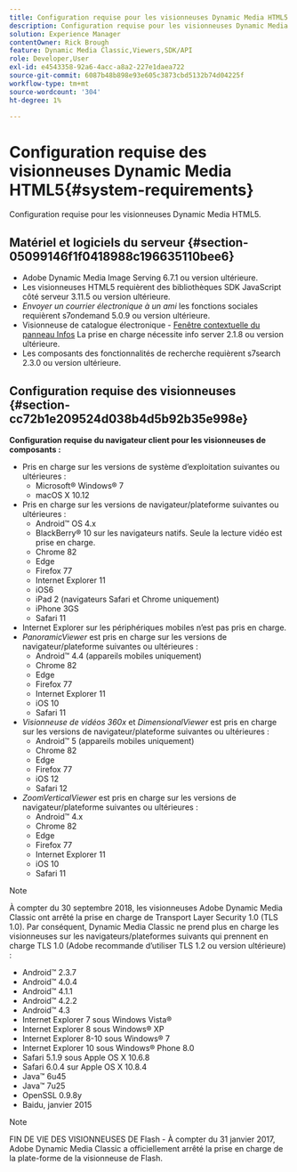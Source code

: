 ```yaml
---
title: Configuration requise pour les visionneuses Dynamic Media HTML5
description: Configuration requise pour les visionneuses Dynamic Media HTML5.
solution: Experience Manager
contentOwner: Rick Brough
feature: Dynamic Media Classic,Viewers,SDK/API
role: Developer,User
exl-id: e4543358-92a6-4acc-a8a2-227e1daea722
source-git-commit: 6087b48b898e93e605c3873cbd5132b74d04225f
workflow-type: tm+mt
source-wordcount: '304'
ht-degree: 1%

---
```


# Configuration requise des visionneuses Dynamic Media HTML5{#system-requirements}

Configuration requise pour les visionneuses Dynamic Media HTML5.

<!-- Updated March 03, 2022 Contact is now Deepa Gupta -->

<!-- Updated April 06, 2021 from https://wiki.corp.adobe.com/pages/viewpage.action?spaceKey=scene7qa&title=s7Viewers%2C+S7SDK%2C+S7OnDemand+Release+Notes - Contact is Sasha -->

## Matériel et logiciels du serveur {#section-05099146f1f0418988c196635110bee6}

<!-- Updated March 03, 2022 Contact is now Deepa Gupta -->

* Adobe Dynamic Media Image Serving 6.7.1 ou version ultérieure.
* Les visionneuses HTML5 requièrent des bibliothèques SDK JavaScript côté serveur 3.11.5 ou version ultérieure.
* *Envoyer un courrier électronique à un ami* les fonctions sociales requièrent s7ondemand 5.0.9 ou version ultérieure.
* Visionneuse de catalogue électronique - [Fenêtre contextuelle du panneau Infos](/help/aem-viewers-ref/c-html5-s7-aem-asset-viewers/c-html5-20-ecatalog-viewer-about/c-html5-20-ecatalog-viewer-customizingviewer/r-html5-ecatalog-viewer-20-customize-infopanelpopup.md) La prise en charge nécessite info server 2.1.8 ou version ultérieure.
* Les composants des fonctionnalités de recherche requièrent s7search 2.3.0 ou version ultérieure.

## Configuration requise des visionneuses {#section-cc72b1e209524d038b4d5b92b35e998e}

**Configuration requise du navigateur client pour les visionneuses de composants :**

* Pris en charge sur les versions de système d’exploitation suivantes ou ultérieures :
   * Microsoft® Windows® 7
   * macOS X 10.12
* Pris en charge sur les versions de navigateur/plateforme suivantes ou ultérieures :
   * Android™ OS 4.x
   * BlackBerry® 10 sur les navigateurs natifs. Seule la lecture vidéo est prise en charge.
   * Chrome 82
   * Edge
   * Firefox 77
   * Internet Explorer 11
   * iOS6
   * iPad 2 (navigateurs Safari et Chrome uniquement)
   * iPhone 3GS
   * Safari 11
* Internet Explorer sur les périphériques mobiles n’est pas pris en charge.
* *PanoramicViewer* est pris en charge sur les versions de navigateur/plateforme suivantes ou ultérieures :
   * Android™ 4.4 (appareils mobiles uniquement)
   * Chrome 82
   * Edge
   * Firefox 77
   * Internet Explorer 11
   * iOS 10
   * Safari 11
* *Visionneuse de vidéos 360x* et *DimensionalViewer* est pris en charge sur les versions de navigateur/plateforme suivantes ou ultérieures :
   * Android™ 5 (appareils mobiles uniquement)
   * Chrome 82
   * Edge
   * Firefox 77
   * iOS 12
   * Safari 12
* *ZoomVerticalViewer* est pris en charge sur les versions de navigateur/plateforme suivantes ou ultérieures :
   * Android™ 4.x
   * Chrome 82
   * Edge
   * Firefox 77
   * Internet Explorer 11
   * iOS 10
   * Safari 11

>[!NOTE]
>
>À compter du 30 septembre 2018, les visionneuses Adobe Dynamic Media Classic ont arrêté la prise en charge de Transport Layer Security 1.0 (TLS 1.0). Par conséquent, Dynamic Media Classic ne prend plus en charge les visionneuses sur les navigateurs/plateformes suivants qui prennent en charge TLS 1.0 (Adobe recommande d’utiliser TLS 1.2 ou version ultérieure) :
>
> * Android™ 2.3.7
> * Android™ 4.0.4
> * Android™ 4.1.1
> * Android™ 4.2.2
> * Android™ 4.3
> * Internet Explorer 7 sous Windows Vista®
> * Internet Explorer 8 sous Windows® XP
> * Internet Explorer 8-10 sous Windows® 7
> * Internet Explorer 10 sous Windows® Phone 8.0
> * Safari 5.1.9 sous Apple OS X 10.6.8
> * Safari 6.0.4 sur Apple OS X 10.8.4
> * Java™ 6u45
> * Java™ 7u25
> * OpenSSL 0.9.8y
> * Baidu, janvier 2015


>[!NOTE]
>
>FIN DE VIE DES VISIONNEUSES DE Flash - À compter du 31 janvier 2017, Adobe Dynamic Media Classic a officiellement arrêté la prise en charge de la plate-forme de la visionneuse de Flash.
